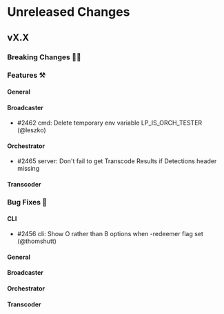 # Unreleased Changes

## vX.X

### Breaking Changes 🚨🚨

### Features ⚒

#### General

#### Broadcaster
- \#2462 cmd: Delete temporary env variable LP_IS_ORCH_TESTER (@leszko)

#### Orchestrator
- \#2465 server: Don't fail to get Transcode Results if Detections header missing

#### Transcoder

### Bug Fixes 🐞

#### CLI
- \#2456 cli: Show O rather than B options when -redeemer flag set (@thomshutt)

#### General

#### Broadcaster

#### Orchestrator

#### Transcoder
